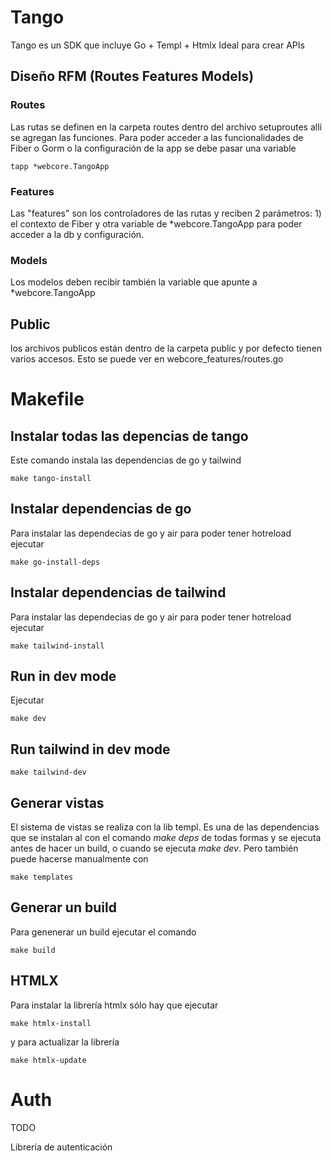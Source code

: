 # Tango

Tango es un SDK que incluye Go + Templ + Htmlx
Ideal para crear APIs

## Diseño RFM (Routes Features Models)

### Routes

Las rutas se definen en la carpeta routes dentro del archivo setuproutes allí se agregan las funciones. Para poder acceder a las funcionalidades de Fiber o Gorm o la configuración de la app se debe pasar una variable

    tapp *webcore.TangoApp

### Features

Las "features" son los controladores de las rutas y reciben 2 parámetros: 1) el contexto de Fiber y otra variable de *webcore.TangoApp para poder acceder a la db y configuración.

### Models

Los modelos deben recibir también la variable que apunte a *webcore.TangoApp

## Public

los archivos publicos están dentro de la carpeta public y por defecto tienen varios accesos. Esto se puede ver en webcore_features/routes.go

# Makefile

## Instalar todas las depencias de tango

Este comando instala las dependencias de go y tailwind

    make tango-install

## Instalar dependencias de go

Para instalar las dependecias de go y air para poder tener hotreload ejecutar

    make go-install-deps

## Instalar dependencias de tailwind

Para instalar las dependecias de go y air para poder tener hotreload ejecutar

    make tailwind-install

## Run in dev mode

Ejecutar

    make dev

## Run tailwind in dev mode

    make tailwind-dev

## Generar vistas

El sistema de vistas se realiza con la lib templ. Es una de las dependencias que se instalan al con el comando _make deps_ de todas formas y se ejecuta antes de hacer un build, o cuando se ejecuta _make dev_.
Pero también puede hacerse manualmente con

    make templates

## Generar un build

Para genenerar un build ejecutar el comando

    make build


## HTMLX

Para instalar la librería htmlx sólo hay que ejecutar

    make htmlx-install

y para actualizar la librería

    make htmlx-update

# Auth

TODO

Librería de autenticación
